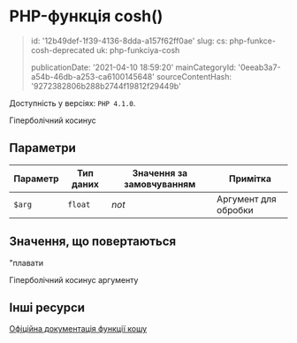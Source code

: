 PHP-функція cosh()
==================

> id: '12b49def-1f39-4136-8dda-a157f62ff0ae'
> slug:
> 	cs: php-funkce-cosh-deprecated
> 	uk: php-funkciya-cosh
> 
> publicationDate: '2021-04-10 18:59:20'
> mainCategoryId: '0eeab3a7-a54b-46db-a253-ca6100145648'
> sourceContentHash: '9272382806b288b2744f19812f29449b'

Доступність у версіях: `PHP 4.1.0`.

Гіперболічний косинус


Параметри
--------------

| Параметр | Тип даних | Значення за замовчуванням | Примітка
|-----|-----|-----|-----|
| `$arg` | `float` | *not* | Аргумент для обробки


Значення, що повертаються
----------------

"плавати

Гіперболічний косинус аргументу

Інші ресурси
------------

[Офіційна документація функції кошу](https://www.php.net/manual/en/function.cosh.php)
